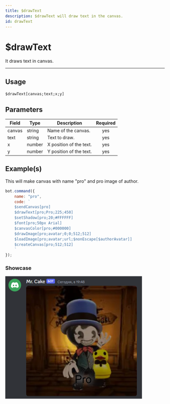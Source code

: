 ```yaml
---
title: $drawText
description: $drawText will draw text in the canvas.
id: drawText
---
```


# $drawText

It draws text in canvas.

---

## Usage

```
$drawText[canvas;text;x;y]
```

## Parameters

| Field | Type | Description | Required |
| ----- | ---- | ----------- | :------: |
| canvas | string | Name of the canvas. | yes |
| text | string | Text to draw. | yes |
| x | number | X position of the text. | yes |
| y | number | Y position of the text. | yes |

## Example(s)

This will make canvas with name "pro" and pro image of author.

```js
bot.command({
    name: "pro",
    code: `
    $sendCanvas[pro]
    $drawText[pro;Pro;225;450]
    $setShadow[pro;20;#FFFFFF]
    $font[pro;50px Arial]
    $canvasColor[pro;#000000]
    $drawImage[pro;avatar;0;0;512;512]
    $loadImage[pro;avatar;url;$nonEscape[$authorAvatar]]
    $createCanvas[pro;512;512]
    `
});
``` 

### Showcase

![](img/pro.png)